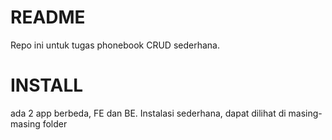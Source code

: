 # README
Repo ini untuk tugas phonebook CRUD sederhana.

# INSTALL
ada 2 app berbeda, FE dan BE. Instalasi sederhana, dapat dilihat di masing-masing folder
